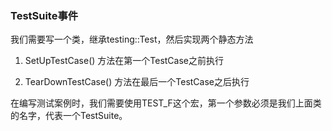 ### TestSuite事件

我们需要写一个类，继承testing::Test，然后实现两个静态方法

1. SetUpTestCase() 方法在第一个TestCase之前执行

2. TearDownTestCase() 方法在最后一个TestCase之后执行

在编写测试案例时，我们需要使用TEST_F这个宏，第一个参数必须是我们上面类的名字，代表一个TestSuite。


